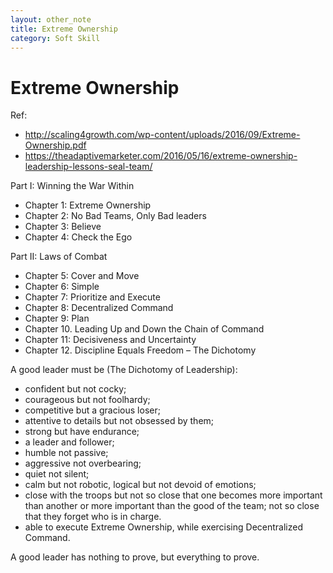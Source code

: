 ```yaml
---
layout: other_note
title: Extreme Ownership
category: Soft Skill
---
```


# Extreme Ownership

Ref:
- <http://scaling4growth.com/wp-content/uploads/2016/09/Extreme-Ownership.pdf>
- <https://theadaptivemarketer.com/2016/05/16/extreme-ownership-leadership-lessons-seal-team/>


Part I: Winning the War Within
- Chapter 1: Extreme Ownership
- Chapter 2: No Bad Teams, Only Bad leaders
- Chapter 3: Believe
- Chapter 4: Check the Ego

Part II: Laws of Combat
- Chapter 5: Cover and Move
- Chapter 6: Simple
- Chapter 7: Prioritize and Execute
- Chapter 8: Decentralized Command
- Chapter 9: Plan
- Chapter 10. Leading Up and Down the Chain of Command
- Chapter 11: Decisiveness and Uncertainty
- Chapter 12. Discipline Equals Freedom – The Dichotomy


A good leader must be (The Dichotomy of Leadership):
- confident but not cocky;
- courageous but not foolhardy;
- competitive but a gracious loser;
- attentive to details but not obsessed by them;
- strong but have endurance;
- a leader and follower;
- humble not passive;
- aggressive not overbearing;
- quiet not silent;
- calm but not robotic, logical but not devoid of emotions;
- close with the troops but not so close that one becomes more important than another or more important than the good of the team; not so close that they forget who is in charge.
- able to execute Extreme Ownership, while exercising Decentralized Command.

A good leader has nothing to prove, but everything to prove. 